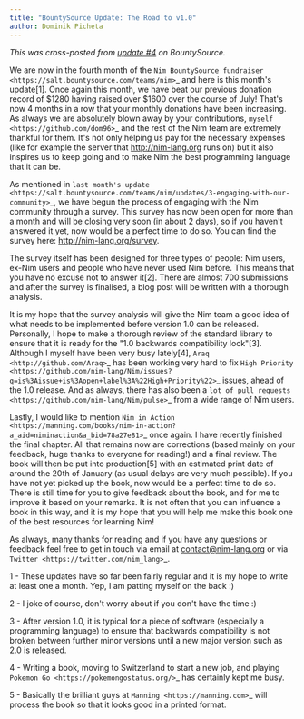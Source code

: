 ```yaml
---
title: "BountySource Update: The Road to v1.0"
author: Dominik Picheta
---
```


*This was cross-posted from [update #4](https://salt.bountysource.com/teams/nim/updates/4-the-road-to-v1-0) on BountySource.*

We are now in the fourth month of the
`Nim BountySource fundraiser <https://salt.bountysource.com/teams/nim>`_ and
here is
this month's update[1]. Once again this month, we have beat our previous
donation record of $1280 having raised over $1600 over the course of July!
That's now 4 months in a row that your monthly donations have been increasing.
As always we are absolutely blown away by your contributions,
`myself <https://github.com/dom96>`_ and the
rest of the Nim team are extremely thankful for them. It's not only helping us
pay for the necessary expenses (like for example the server that
http://nim-lang.org runs on) but it also inspires us to keep going and to make
Nim the best programming language that it can be.

As mentioned in
`last month's update <https://salt.bountysource.com/teams/nim/updates/3-engaging-with-our-community>`_, we have begun the process of engaging with
the Nim community through a survey. This survey has now been open for more than
a month and will be closing very soon (in about 2 days), so if you haven't
answered it yet, now would be a perfect time to do so. You can find the survey
here: http://nim-lang.org/survey.

The survey itself has been designed for three types of people: Nim users,
ex-Nim users and people who have never used Nim before. This means that you
have no excuse not to answer it[2]. There are almost 700 submissions and after
the survey is finalised, a blog post will be written with a thorough analysis.

It is my hope that the survey analysis will give the Nim team a good idea of
what needs to be implemented before version 1.0 can be released. Personally, I
hope to make a thorough review of the standard library to ensure that it is
ready for the "1.0 backwards compatibility lock"[3]. Although I myself have
been very busy lately[4], `Araq <http://github.com/Araq>`_ has been working very hard to fix
`High Priority <https://github.com/nim-lang/Nim/issues?q=is%3Aissue+is%3Aopen+label%3A%22High+Priority%22>`_
issues, ahead of the 1.0 release. And as always, there has also been a
`lot of pull requests <https://github.com/nim-lang/Nim/pulse>`_
from a wide range of Nim users.

Lastly, I would like to mention
`Nim in Action <https://manning.com/books/nim-in-action?a_aid=niminaction&a_bid=78a27e81>`_ once again. I have recently
finished the final chapter. All that remains now are corrections (based mainly
on your feedback, huge thanks to everyone for reading!) and a final review.
The book will then be put into production[5] with an estimated print date of
around the 20th of January (as usual delays are very much possible). If you
have not yet picked up the book, now would be a perfect time to do so. There
is still time for you to give feedback about the book, and for me to improve it
based on your remarks. It is not often that you can influence a book in this
way, and it is my hope that you will help me make this book one of the best
resources for learning Nim!

As always, many thanks for reading and if you have any questions or feedback
feel free to get in touch via email at contact@nim-lang.org or via
`Twitter <https://twitter.com/nim_lang>`_.

1 - These updates have so far been fairly regular and it is my hope to write
at least one a month. Yep, I am patting myself on the back :)

2 - I joke of course, don't worry about if you don't have the time :)

3 - After version 1.0, it is typical for a piece of software (especially
a programming language) to ensure that backwards compatibility is not broken
between further minor versions until a new major version such as 2.0 is released.

4 - Writing a book, moving to Switzerland to start a new job, and playing
`Pokemon Go <https://pokemongostatus.org/>`_ has certainly kept me busy.

5 - Basically the brilliant guys at `Manning <https://manning.com>`_ will
process the book so that it looks good in a printed format.
